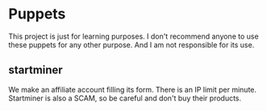 # Puppets
This project is just for learning purposes.
I don't recommend anyone to use these puppets for any other purpose.
And I am not responsible for its use.


## startminer
We make an affiliate account filling its form. There is an IP limit per minute.
Startminer is also a SCAM, so be careful and don't buy their products.